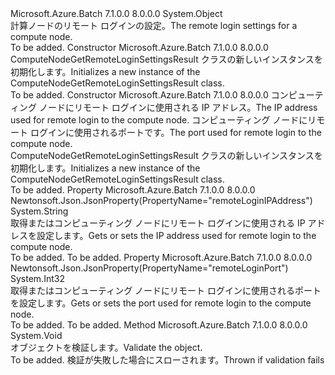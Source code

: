 <Type Name="ComputeNodeGetRemoteLoginSettingsResult" FullName="Microsoft.Azure.Batch.Protocol.Models.ComputeNodeGetRemoteLoginSettingsResult">
  <TypeSignature Language="C#" Value="public class ComputeNodeGetRemoteLoginSettingsResult" />
  <TypeSignature Language="ILAsm" Value=".class public auto ansi beforefieldinit ComputeNodeGetRemoteLoginSettingsResult extends System.Object" />
  <TypeSignature Language="DocId" Value="T:Microsoft.Azure.Batch.Protocol.Models.ComputeNodeGetRemoteLoginSettingsResult" />
  <TypeSignature Language="VB.NET" Value="Public Class ComputeNodeGetRemoteLoginSettingsResult" />
  <TypeSignature Language="F#" Value="type ComputeNodeGetRemoteLoginSettingsResult = class" />
  <AssemblyInfo>
    <AssemblyName>Microsoft.Azure.Batch</AssemblyName>
    <AssemblyVersion>7.1.0.0</AssemblyVersion>
    <AssemblyVersion>8.0.0.0</AssemblyVersion>
  </AssemblyInfo>
  <Base>
    <BaseTypeName>System.Object</BaseTypeName>
  </Base>
  <Interfaces />
  <Docs>
    <summary>
            <span data-ttu-id="c39ac-101">計算ノードのリモート ログインの設定。</span><span class="sxs-lookup"><span data-stu-id="c39ac-101">The remote login settings for a compute node.</span></span>
            </summary>
    <remarks>To be added.</remarks>
  </Docs>
  <Members>
    <Member MemberName=".ctor">
      <MemberSignature Language="C#" Value="public ComputeNodeGetRemoteLoginSettingsResult ();" />
      <MemberSignature Language="ILAsm" Value=".method public hidebysig specialname rtspecialname instance void .ctor() cil managed" />
      <MemberSignature Language="DocId" Value="M:Microsoft.Azure.Batch.Protocol.Models.ComputeNodeGetRemoteLoginSettingsResult.#ctor" />
      <MemberSignature Language="VB.NET" Value="Public Sub New ()" />
      <MemberType>Constructor</MemberType>
      <AssemblyInfo>
        <AssemblyName>Microsoft.Azure.Batch</AssemblyName>
        <AssemblyVersion>7.1.0.0</AssemblyVersion>
        <AssemblyVersion>8.0.0.0</AssemblyVersion>
      </AssemblyInfo>
      <Parameters />
      <Docs>
        <summary>
            <span data-ttu-id="c39ac-102">ComputeNodeGetRemoteLoginSettingsResult クラスの新しいインスタンスを初期化します。</span><span class="sxs-lookup"><span data-stu-id="c39ac-102">Initializes a new instance of the ComputeNodeGetRemoteLoginSettingsResult class.</span></span>
            </summary>
        <remarks>To be added.</remarks>
      </Docs>
    </Member>
    <Member MemberName=".ctor">
      <MemberSignature Language="C#" Value="public ComputeNodeGetRemoteLoginSettingsResult (string remoteLoginIPAddress, int remoteLoginPort);" />
      <MemberSignature Language="ILAsm" Value=".method public hidebysig specialname rtspecialname instance void .ctor(string remoteLoginIPAddress, int32 remoteLoginPort) cil managed" />
      <MemberSignature Language="DocId" Value="M:Microsoft.Azure.Batch.Protocol.Models.ComputeNodeGetRemoteLoginSettingsResult.#ctor(System.String,System.Int32)" />
      <MemberSignature Language="VB.NET" Value="Public Sub New (remoteLoginIPAddress As String, remoteLoginPort As Integer)" />
      <MemberSignature Language="F#" Value="new Microsoft.Azure.Batch.Protocol.Models.ComputeNodeGetRemoteLoginSettingsResult : string * int -&gt; Microsoft.Azure.Batch.Protocol.Models.ComputeNodeGetRemoteLoginSettingsResult" Usage="new Microsoft.Azure.Batch.Protocol.Models.ComputeNodeGetRemoteLoginSettingsResult (remoteLoginIPAddress, remoteLoginPort)" />
      <MemberType>Constructor</MemberType>
      <AssemblyInfo>
        <AssemblyName>Microsoft.Azure.Batch</AssemblyName>
        <AssemblyVersion>7.1.0.0</AssemblyVersion>
        <AssemblyVersion>8.0.0.0</AssemblyVersion>
      </AssemblyInfo>
      <Parameters>
        <Parameter Name="remoteLoginIPAddress" Type="System.String" />
        <Parameter Name="remoteLoginPort" Type="System.Int32" />
      </Parameters>
      <Docs>
        <param name="remoteLoginIPAddress"><span data-ttu-id="c39ac-103">コンピューティング ノードにリモート ログインに使用される IP アドレス。</span><span class="sxs-lookup"><span data-stu-id="c39ac-103">The IP address used for remote login to the compute node.</span></span></param>
        <param name="remoteLoginPort"><span data-ttu-id="c39ac-104">コンピューティング ノードにリモート ログインに使用されるポートです。</span><span class="sxs-lookup"><span data-stu-id="c39ac-104">The port used for remote login to the compute node.</span></span></param>
        <summary>
            <span data-ttu-id="c39ac-105">ComputeNodeGetRemoteLoginSettingsResult クラスの新しいインスタンスを初期化します。</span><span class="sxs-lookup"><span data-stu-id="c39ac-105">Initializes a new instance of the ComputeNodeGetRemoteLoginSettingsResult class.</span></span>
            </summary>
        <remarks>To be added.</remarks>
      </Docs>
    </Member>
    <Member MemberName="RemoteLoginIPAddress">
      <MemberSignature Language="C#" Value="public string RemoteLoginIPAddress { get; set; }" />
      <MemberSignature Language="ILAsm" Value=".property instance string RemoteLoginIPAddress" />
      <MemberSignature Language="DocId" Value="P:Microsoft.Azure.Batch.Protocol.Models.ComputeNodeGetRemoteLoginSettingsResult.RemoteLoginIPAddress" />
      <MemberSignature Language="VB.NET" Value="Public Property RemoteLoginIPAddress As String" />
      <MemberSignature Language="F#" Value="member this.RemoteLoginIPAddress : string with get, set" Usage="Microsoft.Azure.Batch.Protocol.Models.ComputeNodeGetRemoteLoginSettingsResult.RemoteLoginIPAddress" />
      <MemberType>Property</MemberType>
      <AssemblyInfo>
        <AssemblyName>Microsoft.Azure.Batch</AssemblyName>
        <AssemblyVersion>7.1.0.0</AssemblyVersion>
        <AssemblyVersion>8.0.0.0</AssemblyVersion>
      </AssemblyInfo>
      <Attributes>
        <Attribute>
          <AttributeName>Newtonsoft.Json.JsonProperty(PropertyName="remoteLoginIPAddress")</AttributeName>
        </Attribute>
      </Attributes>
      <ReturnValue>
        <ReturnType>System.String</ReturnType>
      </ReturnValue>
      <Docs>
        <summary>
            <span data-ttu-id="c39ac-106">取得またはコンピューティング ノードにリモート ログインに使用される IP アドレスを設定します。</span><span class="sxs-lookup"><span data-stu-id="c39ac-106">Gets or sets the IP address used for remote login to the compute node.</span></span>
            </summary>
        <value>To be added.</value>
        <remarks>To be added.</remarks>
      </Docs>
    </Member>
    <Member MemberName="RemoteLoginPort">
      <MemberSignature Language="C#" Value="public int RemoteLoginPort { get; set; }" />
      <MemberSignature Language="ILAsm" Value=".property instance int32 RemoteLoginPort" />
      <MemberSignature Language="DocId" Value="P:Microsoft.Azure.Batch.Protocol.Models.ComputeNodeGetRemoteLoginSettingsResult.RemoteLoginPort" />
      <MemberSignature Language="VB.NET" Value="Public Property RemoteLoginPort As Integer" />
      <MemberSignature Language="F#" Value="member this.RemoteLoginPort : int with get, set" Usage="Microsoft.Azure.Batch.Protocol.Models.ComputeNodeGetRemoteLoginSettingsResult.RemoteLoginPort" />
      <MemberType>Property</MemberType>
      <AssemblyInfo>
        <AssemblyName>Microsoft.Azure.Batch</AssemblyName>
        <AssemblyVersion>7.1.0.0</AssemblyVersion>
        <AssemblyVersion>8.0.0.0</AssemblyVersion>
      </AssemblyInfo>
      <Attributes>
        <Attribute>
          <AttributeName>Newtonsoft.Json.JsonProperty(PropertyName="remoteLoginPort")</AttributeName>
        </Attribute>
      </Attributes>
      <ReturnValue>
        <ReturnType>System.Int32</ReturnType>
      </ReturnValue>
      <Docs>
        <summary>
            <span data-ttu-id="c39ac-107">取得またはコンピューティング ノードにリモート ログインに使用されるポートを設定します。</span><span class="sxs-lookup"><span data-stu-id="c39ac-107">Gets or sets the port used for remote login to the compute node.</span></span>
            </summary>
        <value>To be added.</value>
        <remarks>To be added.</remarks>
      </Docs>
    </Member>
    <Member MemberName="Validate">
      <MemberSignature Language="C#" Value="public virtual void Validate ();" />
      <MemberSignature Language="ILAsm" Value=".method public hidebysig newslot virtual instance void Validate() cil managed" />
      <MemberSignature Language="DocId" Value="M:Microsoft.Azure.Batch.Protocol.Models.ComputeNodeGetRemoteLoginSettingsResult.Validate" />
      <MemberSignature Language="VB.NET" Value="Public Overridable Sub Validate ()" />
      <MemberSignature Language="F#" Value="abstract member Validate : unit -&gt; unit&#xA;override this.Validate : unit -&gt; unit" Usage="computeNodeGetRemoteLoginSettingsResult.Validate " />
      <MemberType>Method</MemberType>
      <AssemblyInfo>
        <AssemblyName>Microsoft.Azure.Batch</AssemblyName>
        <AssemblyVersion>7.1.0.0</AssemblyVersion>
        <AssemblyVersion>8.0.0.0</AssemblyVersion>
      </AssemblyInfo>
      <ReturnValue>
        <ReturnType>System.Void</ReturnType>
      </ReturnValue>
      <Parameters />
      <Docs>
        <summary>
            <span data-ttu-id="c39ac-108">オブジェクトを検証します。</span><span class="sxs-lookup"><span data-stu-id="c39ac-108">Validate the object.</span></span>
            </summary>
        <remarks>To be added.</remarks>
        <exception cref="T:Microsoft.Rest.ValidationException">
            <span data-ttu-id="c39ac-109">検証が失敗した場合にスローされます。</span><span class="sxs-lookup"><span data-stu-id="c39ac-109">Thrown if validation fails</span></span>
            </exception>
      </Docs>
    </Member>
  </Members>
</Type>